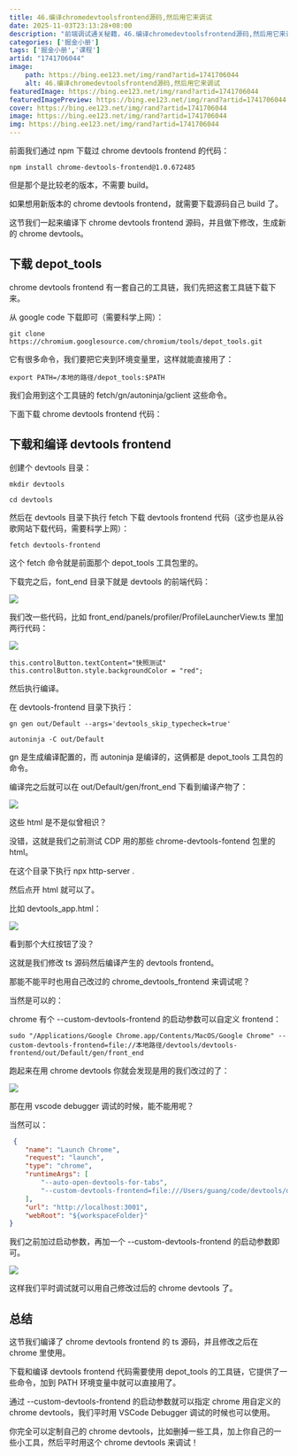 ```yaml
---
title: 46.编译chromedevtoolsfrontend源码,然后用它来调试
date: 2025-11-03T23:13:28+08:00
description: "前端调试通关秘籍，46.编译chromedevtoolsfrontend源码,然后用它来调试"
categories: ['掘金小册']
tags: ['掘金小册','课程']
artid: "1741706044"
image:
    path: https://bing.ee123.net/img/rand?artid=1741706044
    alt: 46.编译chromedevtoolsfrontend源码,然后用它来调试
featuredImage: https://bing.ee123.net/img/rand?artid=1741706044
featuredImagePreview: https://bing.ee123.net/img/rand?artid=1741706044
cover: https://bing.ee123.net/img/rand?artid=1741706044
image: https://bing.ee123.net/img/rand?artid=1741706044
img: https://bing.ee123.net/img/rand?artid=1741706044
---
```


前面我们通过 npm 下载过 chrome devtools frontend 的代码：

```
npm install chrome-devtools-frontend@1.0.672485
```
但是那个是比较老的版本，不需要 build。

如果想用新版本的 chrome devtools frontend，就需要下载源码自己 build 了。

这节我们一起来编译下 chrome devtools frontend 源码，并且做下修改，生成新的 chrome devtools。

## 下载 depot_tools

chrome devtools frontend 有一套自己的工具链，我们先把这套工具链下载下来。

从 google code 下载即可（需要科学上网）：

```
git clone https://chromium.googlesource.com/chromium/tools/depot_tools.git
```
它有很多命令，我们要把它夹到环境变量里，这样就能直接用了：

```
export PATH=/本地的路径/depot_tools:$PATH
```

我们会用到这个工具链的 fetch/gn/autoninja/gclient 这些命令。

下面下载 chrome devtools frontend 代码：

## 下载和编译 devtools frontend

创建个 devtools 目录：
```
mkdir devtools

cd devtools
```
然后在 devtools 目录下执行 fetch 下载 devtools frontend 代码（这步也是从谷歌网站下载代码，需要科学上网）：

```
fetch devtools-frontend
```

这个 fetch 命令就是前面那个 depot_tools 工具包里的。

下载完之后，font_end 目录下就是 devtools 的前端代码：

![](https://p9-juejin.byteimg.com/tos-cn-i-k3u1fbpfcp/accbe5c5792c4f0c94455024db437604~tplv-k3u1fbpfcp-watermark.image?)

我们改一些代码，比如 front_end/panels/profiler/ProfileLauncherView.ts 里加两行代码：

![](https://p1-juejin.byteimg.com/tos-cn-i-k3u1fbpfcp/fc10c787b9cd4c198efb1ddfbe875834~tplv-k3u1fbpfcp-watermark.image?)

```
this.controlButton.textContent="快照测试"
this.controlButton.style.backgroundColor = "red";
```

然后执行编译。

在 devtools-frontend 目录下执行：

```
gn gen out/Default --args='devtools_skip_typecheck=true'

autoninja -C out/Default
```

gn 是生成编译配置的，而 autoninja 是编译的，这俩都是 depot_tools 工具包的命令。

编译完之后就可以在 out/Default/gen/front_end 下看到编译产物了：

![](https://p3-juejin.byteimg.com/tos-cn-i-k3u1fbpfcp/c79c3d67874b4247850a5224985a51f5~tplv-k3u1fbpfcp-watermark.image?)

这些 html 是不是似曾相识？

没错，这就是我们之前测试 CDP 用的那些 chrome-devtools-fontend 包里的 html。

在这个目录下执行 npx http-server .

然后点开 html 就可以了。

比如 devtools_app.html：

![](https://p1-juejin.byteimg.com/tos-cn-i-k3u1fbpfcp/fd98c47c1be84e1ab4c75e45727a3987~tplv-k3u1fbpfcp-watermark.image?)

看到那个大红按钮了没？

这就是我们修改 ts 源码然后编译产生的 devtools frontend。

那能不能平时也用自己改过的 chrome_devtools_frontend 来调试呢？

当然是可以的：

chrome 有个 --custom-devtools-frontend 的启动参数可以自定义 frontend：

```
sudo "/Applications/Google Chrome.app/Contents/MacOS/Google Chrome" --custom-devtools-frontend=file://本地路径/devtools/devtools-frontend/out/Default/gen/front_end
```

跑起来在用 chrome devtools 你就会发现是用的我们改过的了：

![](https://p9-juejin.byteimg.com/tos-cn-i-k3u1fbpfcp/bfcee37f1d9d458f8a0b69d1a05f0c18~tplv-k3u1fbpfcp-watermark.image?)

那在用 vscode debugger 调试的时候，能不能用呢？

当然可以：

```json
 {
    "name": "Launch Chrome",
    "request": "launch",
    "type": "chrome",
    "runtimeArgs": [
        "--auto-open-devtools-for-tabs",
        "--custom-devtools-frontend=file:///Users/guang/code/devtools/devtools-frontend/out/Default/gen/front_end"
    ],
    "url": "http://localhost:3001",
    "webRoot": "${workspaceFolder}"
}
```

我们之前加过启动参数，再加一个 --custom-devtools-frontend 的启动参数即可。

![](https://p6-juejin.byteimg.com/tos-cn-i-k3u1fbpfcp/a451f0cfbe764e7697e8b4425a50c652~tplv-k3u1fbpfcp-watermark.image?)

这样我们平时调试就可以用自己修改过后的 chrome devtools 了。

## 总结

这节我们编译了 chrome devtools frontend 的 ts 源码，并且修改之后在 chrome 里使用。

下载和编译 devtools frontend 代码需要使用 depot_tools 的工具链，它提供了一些命令，加到 PATH 环境变量中就可以直接用了。

通过 --custom-devtools-frontend  的启动参数就可以指定 chrome 用自定义的 chrome devtools，我们平时用 VSCode Debugger 调试的时候也可以使用。

你完全可以定制自己的 chrome devtools，比如删掉一些工具，加上你自己的一些小工具，然后平时用这个 chrome devtools 来调试！
